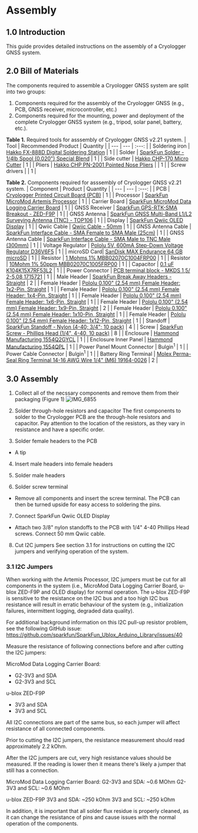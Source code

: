 # Assembly

## 1.0 Introduction
This guide provides detailed instructions on the assembly of a Cryologger GNSS system.

## 2.0 Bill of Materials

The components required to assemble a Cryologger GNSS system are split into two groups: 
1) Components required for the assembly of the Cryologger GNSS (e.g., PCB, GNSS receiver, microcontroller, etc.) 
2) Components required for the mounting, power and deployment of the complete Cryologger GNSS system (e.g., tripod, solar panel, battery, etc.).

**Table 1.** Required tools for asssembly of Cryologger GNSS v2.21 system.
| Tool | Recommended Product | Quantity |
| --- | --- | :---: |
| Soldering iron | [Hakko FX-888D Digital Soldering Station](https://hakkousa.com/fx-888d-digital-soldering-station.html) | 1 |
| Solder | [SparkFun Solder - 1/4lb Spool (0.020") Special Blend](https://www.sparkfun.com/products/10242) | 1 |
| Side cutter | [Hakko CHP-170 Micro Cutter](https://hakkousa.com/chp-170-micro-cutter.html) | 1 |
| Pliers | [Hakko CHP PN-2001 Pointed Nose Pliers](https://hakkousa.com/products/chp-tools/chp-hand-tools/chp-pn-2001-pointed-nose-pliers.html) | | 1 |
| Screw drivers | | 1 |

**Table 2.** Components required for asssembly of Cryologger GNSS v2.21 system.
| Component | Product | Quantity |
| --- | --- | :---: |
| PCB | [Cryologger Printed Circuit Board (PCB)](https://jlcpcb.com) | 1 |
| Processor | [SparkFun MicroMod Artemis Processor](https://www.sparkfun.com/products/16401) | 1 |
| Carrier Board | [SparkFun MicroMod Data Logging Carrier Board](https://www.sparkfun.com/products/16829) | 1 |
| GNSS Receiver | [SparkFun GPS-RTK-SMA Breakout - ZED-F9P](https://www.sparkfun.com/products/16481) | 1 |
| GNSS Antenna | [SparkFun GNSS Multi-Band L1/L2 Surveying Antenna (TNC) - TOP106](https://www.sparkfun.com/products/17751) | 1 | 
| Display | [SparkFun Qwiic OLED Display](https://www.sparkfun.com/products/17153) | 1 |
| Qwiic Cable | [Qwiic Cable - 50mm](https://www.sparkfun.com/products/14426) | 1 |
| GNSS Antenna Cable | [SparkFun Interface Cable - SMA Female to SMA Male (25cm)](https://www.sparkfun.com/products/12861) | 1 |
| GNSS Antenna Cable | [SparkFun Interface Cable - SMA Male to TNC Male (300mm)](https://www.sparkfun.com/products/17833) | 1 | 
| Voltage Regulator | [Pololu 5V, 600mA Step-Down Voltage Regulator D36V6F5](https://www.pololu.com/product/3792) | 1 |
| microSD Card| [SanDisk MAX Endurance 64 GB microSD](https://www.amazon.com/SanDisk-Endurance-microSDXC-Adapter-Security/dp/B084CJ96GT) | 1 |
| Resistor | [1 Mohms 1% MBB02070C1004FRP00](https://octopart.com/mbb02070c1004frp00-vishay-42819429?r=sp) | 1 |
| Resistor | [10Mohm 1% 50ppm MBB02070C1005FRP00](https://octopart.com/mbb02070c1005frp00-vishay-42881138?r=sp) | 1 |
| Capacitor | [0.1 uF K104K15X7RF53L2](https://octopart.com/k104k15x7rf53l2-vishay-39696446?r=sp) | 1 |
| Power Connector	| [PCB terminal block - MKDS 1,5/ 2-5,08 1715721](https://octopart.com/1715721-phoenix+contact-12533?r=sp) | 1 |
| Male Header | [SparkFun Break Away Headers - Straight](https://www.sparkfun.com/products/116) | 2 |
| Female Header | [Pololu 0.100" (2.54 mm) Female Header: 1x2-Pin, Straight](https://www.pololu.com/product/1012) | 1 |
| Female Header | [Pololu 0.100" (2.54 mm) Female Header: 1x4-Pin, Straight](https://www.pololu.com/product/1014) | 1 |
| Female Header | [Pololu 0.100" (2.54 mm) Female Header: 1x6-Pin, Straight](https://www.pololu.com/product/1016) | 1 |
| Female Header | [Pololu 0.100" (2.54 mm) Female Header: 1x9-Pin, Straight](https://www.pololu.com/product/1019) | 2 | 
| Female Header | [Pololu 0.100" (2.54 mm) Female Header: 1x10-Pin, Straight](https://www.pololu.com/product/1020) | 1 |
| Female Header | [Pololu 0.100" (2.54 mm) Female Header: 1x12-Pin, Straight](https://www.pololu.com/product/1030) | 1 |
| Standoff | [SparkFun Standoff - Nylon (4-40; 3/4"; 10 pack)](https://www.sparkfun.com/products/11796) | 4 |
| Screw | [SparkFun Screw - Phillips Head (1/4", 4-40, 10 pack)](https://www.sparkfun.com/products/10453) | 8 |
| Enclosure | [Hammond Manufacturing 1554Q2GYCL](https://octopart.com/1554q2gycl-hammond-99088964?r=sp) | 1 |
| Enclosure Inner Panel | [Hammond Manufacturing 1554QPL](https://octopart.com/1554qpl-hammond-97562074?r=sp) | 1 |
| Power Panel Mount Connector | Bulgin<sup>1</sup> | 1 |
| Power Cable Connector | Bulgin<sup>1</sup> | 1 |
| Battery Ring Terminal | [Molex Perma-Seal Ring Terminal 14-16 AWG Wire 1/4" (M6) 19164-0026](https://octopart.com/19164-0026-molex-99569?r=sp) | 2 |


## 3.0 Assembly


1) Collect all of the necssary components and remove them from their packaging (Figure 1)
![IMG_6855](https://github.com/adamgarbo/cryologger-glacier-velocity-tracker/assets/22924092/9b9700ce-fe95-4ca5-a075-6a302962f196)


2) Solder through-hole resistors and capacitor
The first components to solder to the Cryologger PCB are the through-hole resistors and capacitor. Pay attention to the location of the resistors, as they vary in resistance and have a specific order.

3) Solder female headers to the PCB
* A tip 

4) Insert male headers into female headers

5) Solder male headers


6) Solder screw terminal
* Remove all components and insert the screw terminal. The PCB can then be turned upside for easy access to soldering the pins.

7) Connect SparkFun Qwiic OLED Display
* Attach two 3/8" nylon standoffs to the PCB with 1/4" 4-40 Phillips Head screws. Connect 50 mm Qwiic cable.

8) Cut I2C jumpers 
See section 3.1 for instructions on cutting the I2C jumpers and verifying operation of the system.

### 3.1 I2C Jumpers

When working with the Artemis Processor, I2C jumpers must be cut for all components in the system (i.e., MicroMod Data Logging Carrier Board, u-blox ZED-F9P and OLED display) for normal operation. The u-blox ZED-F9P is sensitive to the resistance on the I2C bus and a too high I2C bus resistance will result in erratic behaviour of the system (e.g., initialization failures, intermittent logging, degraded data quality).

For additional background information on this I2C pull-up resistor problem, see the following GitHub issue:
https://github.com/sparkfun/SparkFun_Ublox_Arduino_Library/issues/40

Measure the resistance of following connections before and after cutting the I2C jumpers:

MicroMod Data Logging Carrier Board:
* G2-3V3 and SDA
* G2-3V3 and SCL

u-blox ZED-F9P
* 3V3 and SDA
* 3V3 and SCL

All I2C connections are part of the same bus, so each jumper will affect resistance of all connected components. 

Prior to cutting the I2C jumpers, the resistance measurement should read approximately 2.2 kOhm. 

After the I2C jumpers are cut, very high resistance values should be measured. If the reading is lower then it means there's likely a jumper that still has a connection.

MicroMod Data Logging Carrier Board:
G2-3V3 and SDA: ~0.6 MOhm
G2-3V3 and SCL:  ~0.6 MOhm

u-blox ZED-F9P
3V3 and SDA: ~250 kOhm
3V3 and SCL: ~250 kOhm

In addition, it is important that all solder flux residue is properly cleaned, as it can change the resistance of pins and cause issues with the normal operation of the components.
